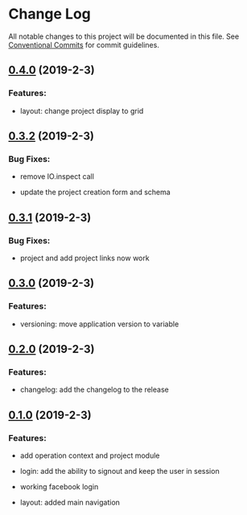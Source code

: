 # Change Log

All notable changes to this project will be documented in this file.
See [Conventional Commits](Https://conventionalcommits.org) for commit guidelines.

<!-- changelog -->

## [0.4.0](https://gitlab.com/amacgregor/shouldibuildthat/compare/0.3.2...0.4.0) (2019-2-3)




### Features:

* layout: change project display to grid

## [0.3.2](https://gitlab.com/amacgregor/shouldibuildthat/compare/0.3.1...0.3.2) (2019-2-3)




### Bug Fixes:

* remove IO.inspect call

* update the project creation form and schema

## [0.3.1](https://gitlab.com/amacgregor/shouldibuildthat/compare/0.3.0...0.3.1) (2019-2-3)




### Bug Fixes:

* project and add project links now work

## [0.3.0](https://gitlab.com/amacgregor/shouldibuildthat/compare/0.2.0...0.3.0) (2019-2-3)




### Features:

* versioning: move application version to variable

## [0.2.0](https://gitlab.com/amacgregor/shouldibuildthat/compare/0.1.1...0.2.0) (2019-2-3)




### Features:

* changelog: add the changelog to the release

## [0.1.0](https://gitlab.com/amacgregor/shouldibuildthat/compare/0.1.0...0.1.0) (2019-2-3)




### Features:

* add operation context and project module

* login: add the ability to signout and keep the user in session

* working facebook login

* layout: added main navigation

